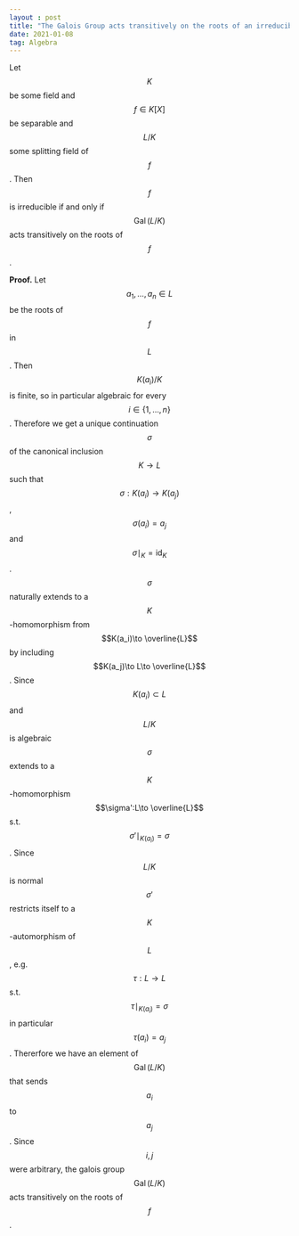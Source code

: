 ```yaml
---
layout : post
title: "The Galois Group acts transitively on the roots of an irreducible polynomial"
date: 2021-01-08
tag: Algebra
---
```

Let $$K$$ be some field and $$f\in K[X]$$ be separable and $$L/K$$ some splitting field of $$f$$. Then $$f$$ is irreducible if and only if $$\operatorname{Gal}(L/K)$$ acts
transitively on the roots of $$f$$. 

**Proof.** Let $$a_1,\ldots,a_n\in L$$ be the roots of $$f$$ in $$L$$. Then $$K(a_i)/K$$ is finite, so in particular algebraic for every $$i\in \{1,\ldots,n\}$$. Therefore we get a unique continuation $$\sigma$$ of the canonical inclusion $$K\to L$$ such that $$\sigma:K(a_i)\to K(a_j)$$, $$\sigma(a_i)=a_j$$ and $$\sigma\mid_K=\operatorname{id}_K$$. $$\sigma$$ naturally extends to a $$K$$-homomorphism from $$K(a_i)\to \overline{L}$$ by including $$K(a_j)\to L\to \overline{L}$$. Since $$K(a_i)\subset L$$ and $$L/K$$ is algebraic $$\sigma$$ extends to a $$K$$-homomorphism $$\sigma':L\to \overline{L}$$ s.t. $$\sigma'\mid_{K(a_i)} = \sigma$$. Since $$L/K$$ is normal $$\sigma'$$ restricts itself to a $$K$$-automorphism of $$L$$, e.g. $$\tau:L\to L$$ s.t. $$\tau\mid_{K(a_i)}=\sigma$$ in particular $$\tau(a_i)=a_j$$. Thererfore we have an element of $$\operatorname{Gal}(L/K)$$ that sends $$a_i$$ to $$a_j$$. Since $$i,j$$ were arbitrary, the galois group $$\operatorname{Gal}(L/K)$$ acts transitively on the roots of $$f$$. 